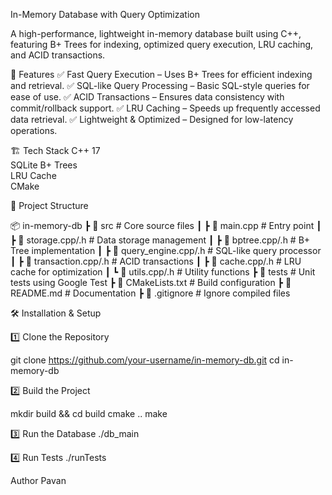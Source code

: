 In-Memory Database with Query Optimization

A high-performance, lightweight in-memory database built using C++, featuring B+ Trees for indexing, optimized query execution, LRU caching, and ACID transactions.

🚀 Features
✅ Fast Query Execution – Uses B+ Trees for efficient indexing and retrieval.
✅ SQL-like Query Processing – Basic SQL-style queries for ease of use.
✅ ACID Transactions – Ensures data consistency with commit/rollback support.
✅ LRU Caching – Speeds up frequently accessed data retrieval.
✅ Lightweight & Optimized – Designed for low-latency operations.

🏗️ Tech Stack
C++ 17	
SQLite 
B+ Trees	
LRU Cache	
CMake	

📂 Project Structure

📦 in-memory-db
 ┣ 📂 src                   # Core source files
 ┃ ┣ 📜 main.cpp             # Entry point
 ┃ ┣ 📜 storage.cpp/.h       # Data storage management
 ┃ ┣ 📜 bptree.cpp/.h        # B+ Tree implementation
 ┃ ┣ 📜 query_engine.cpp/.h  # SQL-like query processor
 ┃ ┣ 📜 transaction.cpp/.h   # ACID transactions
 ┃ ┣ 📜 cache.cpp/.h         # LRU cache for optimization
 ┃ ┗ 📜 utils.cpp/.h         # Utility functions
 ┣ 📂 tests                  # Unit tests using Google Test
 ┣ 📜 CMakeLists.txt         # Build configuration
 ┣ 📜 README.md              # Documentation
 ┣ 📜 .gitignore             # Ignore compiled files

 
🛠️ Installation & Setup

1️⃣ Clone the Repository

git clone https://github.com/your-username/in-memory-db.git
cd in-memory-db

2️⃣ Build the Project

mkdir build && cd build
cmake ..
make

3️⃣ Run the Database
./db_main

4️⃣ Run Tests
./runTests


Author
Pavan

